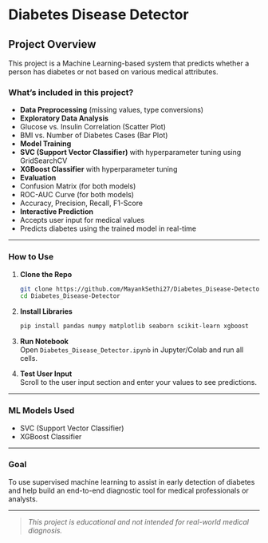 #  Diabetes Disease Detector

## Project Overview

This project is a Machine Learning-based system that predicts whether a person has diabetes or not based on various medical attributes.


###  What’s included in this project?

-  **Data Preprocessing** (missing values, type conversions)
-  **Exploratory Data Analysis**
  - Glucose vs. Insulin Correlation (Scatter Plot)
  - BMI vs. Number of Diabetes Cases (Bar Plot)
-  **Model Training**
  - **SVC (Support Vector Classifier)** with hyperparameter tuning using GridSearchCV
  - **XGBoost Classifier** with hyperparameter tuning
-  **Evaluation**
  - Confusion Matrix (for both models)
  - ROC-AUC Curve (for both models)
  - Accuracy, Precision, Recall, F1-Score
-  **Interactive Prediction**
  - Accepts user input for medical values
  - Predicts diabetes using the trained model in real-time

---

###  How to Use

1. **Clone the Repo**  
   ```bash
   git clone https://github.com/MayankSethi27/Diabetes_Disease-Detector.git
   cd Diabetes_Disease-Detector
   ```

2. **Install Libraries**  
   ```bash
   pip install pandas numpy matplotlib seaborn scikit-learn xgboost
   ```

3. **Run Notebook**  
   Open `Diabetes_Disease_Detector.ipynb` in Jupyter/Colab and run all cells.

4. **Test User Input**  
   Scroll to the user input section and enter your values to see predictions.

---

###  ML Models Used
- SVC (Support Vector Classifier)
- XGBoost Classifier

---

###  Goal
To use supervised machine learning to assist in early detection of diabetes and help build an end-to-end diagnostic tool for medical professionals or analysts.

---

>  _This project is educational and not intended for real-world medical diagnosis._

